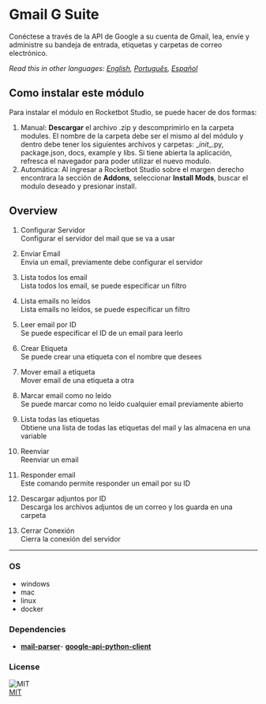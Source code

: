# Gmail G Suite
  
Conéctese a través de la API de Google a su cuenta de Gmail, lea, envíe y administre su bandeja de entrada, etiquetas y carpetas de correo electrónico.  

*Read this in other languages: [English](README.md), [Português](README.pr.md), [Español](README.es.md)*

## Como instalar este módulo
  
Para instalar el módulo en Rocketbot Studio, se puede hacer de dos formas:
1. Manual: __Descargar__ el archivo .zip y descomprimirlo en la carpeta modules. El nombre de la carpeta debe ser el mismo al del módulo y dentro debe tener los siguientes archivos y carpetas: \__init__.py, package.json, docs, example y libs. Si tiene abierta la aplicación, refresca el navegador para poder utilizar el nuevo modulo.
2. Automática: Al ingresar a Rocketbot Studio sobre el margen derecho encontrara la sección de **Addons**, seleccionar **Install Mods**, buscar el modulo deseado y presionar install.  


## Overview


1. Configurar Servidor  
Configurar el servidor del mail que se va a usar

2. Enviar Email  
Envia un email, previamente debe configurar el servidor

3. Lista todos los email  
Lista todos los email, se puede especificar un filtro

4. Lista emails no leídos  
Lista emails no leídos, se puede especificar un filtro

5. Leer email por ID  
Se puede especificar el ID de un email para leerlo

6. Crear Etiqueta  
Se puede crear una etiqueta con el nombre que desees

7. Mover email a etiqueta  
Mover email de una etiqueta a otra

8. Marcar email como no leído  
Se puede marcar como no leido cualquier email previamente abierto

9. Lista todas las etiquetas  
Obtiene una lista de todas las etiquetas del mail y las almacena en una variable

10. Reenviar  
Reenviar un email

11. Responder email  
Este comando permite responder un email por su ID

12. Descargar adjuntos por ID  
Descarga los archivos adjuntos de un correo y los guarda en una carpeta

13. Cerrar Conexión  
Cierra la conexión del servidor  




----
### OS

- windows
- mac
- linux
- docker

### Dependencies
- [**mail-parser**](https://pypi.org/project/mail-parser/)- [**google-api-python-client**](https://pypi.org/project/google-api-python-client/)
### License
  
![MIT](https://camo.githubusercontent.com/107590fac8cbd65071396bb4d04040f76cde5bde/687474703a2f2f696d672e736869656c64732e696f2f3a6c6963656e73652d6d69742d626c75652e7376673f7374796c653d666c61742d737175617265)  
[MIT](http://opensource.org/licenses/mit-license.ph)